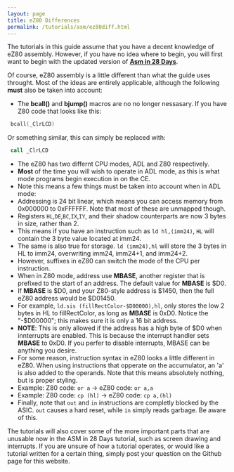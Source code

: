 ```yaml
---
layout: page
title: eZ80 Differences
permalink: /tutorials/asm/ez80diff.html
---
```


The tutorials in this guide assume that you have a decent knowledge of eZ80 assembly. However, if you have no idea where to begin, you will first want to begin with the updated version of [**Asm in 28 Days**](http://media.taricorp.net/83pa28d/lesson/toc.html#lessons).

Of course, eZ80 assembly is a little different than what the guide uses throught. Most of the ideas are entirely applicable, although the following **must** also be taken into account:

* The **bcall()** and **bjump()** macros are no no longer nessasary. If you have Z80 code that looks like this:

```asm
 bcall(_ClrLCD)
```

Or something similar, this can simply be replaced with:

```asm
 call _ClrLCD
```

* The eZ80 has two differnt CPU modes, ADL and Z80 respectively.
 * **Most** of the time you will wish to operate in ADL mode, as this is what mode programs begin execution in on the CE.
 * Note this means a few things must be taken into account when in ADL mode:
  * Addressing is 24 bit linear, which means you can access memory from 0x000000 to 0xFFFFFF. Note that most of these are unmapped though.
  * Registers `HL`,`DE`,`BC`,`IX`,`IY`, and their shadow counterparts are now 3 bytes in size, rather than 2.
  * This means if you have an instruction such as `ld hl,(imm24)`, `HL` will contain the 3 byte value located at imm24.
  * The same is also true for storage. `ld (imm24),hl` will store the 3 bytes in HL to imm24, overwriting imm24, imm24+1, and imm24+2.
* However, suffixes in eZ80 can switch the mode of the CPU per instruction.
 * When in Z80 mode, address use **MBASE**, another register that is prefixed to the start of an address. The default value for **MBASE** is $D0.
  * If **MBASE** is $D0, and your Z80-style address is $1450, then the full eZ80 address would be $D01450.
 * For example, `ld.sis (fillRectColor-$D00000),hl`, only stores the low 2 bytes in HL to fillRectColor, as long as **MBASE** is 0xD0. Notice the "-$D00000"; this makes sure it is only a 16 bit address.
 * **NOTE**: This is only allowed if the address has a high byte of $D0 when innterrupts are enabled. This is because the interrupt handler sets **MBASE** to 0xD0. If you perfer to disable interrupts, MBASE can be anything you desire.
* For some reason, instruction syntax in eZ80 looks a little different in eZ80. When using instructions that opperate on the accumulator, an 'a' is also added to the operands. Note that this means absolutely nothing, but is proper styling.
 * Example: Z80 code: `or a` -> eZ80 code:  `or a,a`
 * Example: Z80 code: `cp (hl)` -> eZ80 code: `cp a,(hl)`
* Finally, note that `out` and `in` instructions are completly blocked by the ASIC. `out` causes a hard reset, while `in` simply reads garbage. Be aware of this.

The tutorials will also cover some of the more important parts that are unusable now in the ASM in 28 Days tutorial, such as screen drawing and interrupts. If you are unsure of how a tutorial operates, or would like a tutorial written for a certain thing, simply post your question on the Github page for this website.
